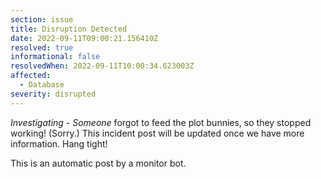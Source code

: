 ```yaml
---
section: issue
title: Disruption Detected
date: 2022-09-11T09:00:21.156410Z
resolved: true
informational: false
resolvedWhen: 2022-09-11T10:00:34.623003Z
affected:
  - Database
severity: disrupted
---
```

*Investigating* - _Someone_ forgot to feed the plot bunnies, so they stopped working! (Sorry.) This incident post will be updated once we have more information. Hang tight!

This is an automatic post by a monitor bot.
        